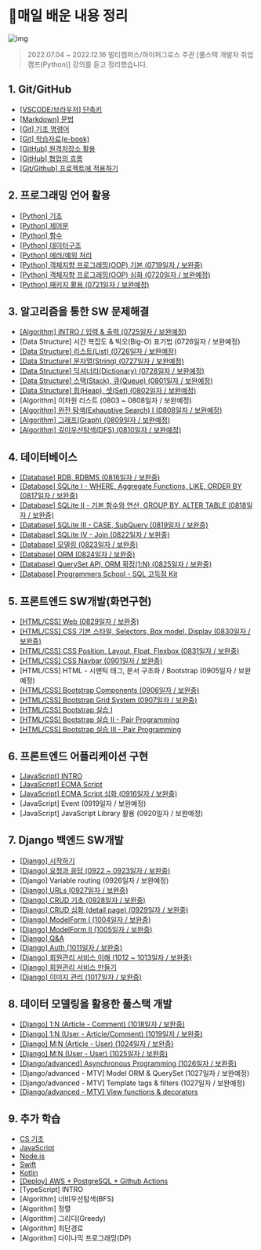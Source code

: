 # 💾매일 배운 내용 정리

![img](https://media.tenor.com/images/4c62b8664b2aa5d5c16e080936e52a88/tenor.gif)

> 2022.07.04 ~ 2022.12.16 멀티캠퍼스/하이퍼그로스 주관 [풀스택 개발자 취업캠프(Python)] 강의를 듣고 정리했습니다.


## 1. Git/GitHub

* [[VSCODE/브라우저] 단축키](notes/shortcuts.md)
* [[Markdown] 문법](notes/markdown_gram.md)
* [[Git] 기초 명령어](notes/git_command.md)
* [[Git] 학습자료(e-book)](http://git-scm.com/book/ko/v2)
* [[GitHub] 원격저장소 활용](notes/remote_repo.md)
* [[GitHub] 협업의 흐름](notes/github_flow.md)
* [[Git/Github] 프로젝트에 적용하기](notes/github_pjt.md)

## 2. 프로그래밍 언어 활용

* [[Python] 기초](notes/py_basics.md)
* [[Python] 제어문](notes/py_ctrlstate.md)
* [[Python] 함수](notes/py_function.md) 
* [[Python] 데이터구조](notes/py_datast.md)
* [[Python] 에러/예외 처리](notes/py_error.md)
* [[Python] 객체지향 프로그래밍(OOP) 기본 (0719일자 / 보완중)](notes/py_OOP1.md)
* [[Python] 객체지향 프로그래밍(OOP) 심화 (0720일자 / 보완예정)](notes/py_OOP2.md)
* [[Python] 패키지 활용 (0721일자 / 보완예정)](notes/py_final.md)

## 3. 알고리즘을 통한 SW 문제해결

* [[Algorithm] INTRO / 입력 & 출력 (0725일자 / 보완예정)](notes/algo_intro.md)
* [Data Structure] 시간 복잡도 & 빅오(Big-O) 표기법 (0726일자 / 보완예정)
* [[Data Structure] 리스트(List) (0726일자 / 보완예정)](https://github.com/code-sum/Algorithm/tree/master/BOJ/220726)
* [[Data Structure] 문자열(String) (0727일자 / 보완예정)](https://github.com/code-sum/Algorithm/tree/master/BOJ/220727)
* [[Data Structure] 딕셔너리(Dictionary) (0728일자 / 보완예정)](https://github.com/code-sum/Algorithm/tree/master/BOJ/220728)
* [[Data Structure] 스택(Stack), 큐(Queue) (0801일자 / 보완예정)](https://github.com/code-sum/Algorithm/tree/master/BOJ/220801)
* [[Data Structure] 힙(Heap), 셋(Set) (0802일자 / 보완예정)](https://github.com/code-sum/Algorithm/tree/master/BOJ/220802)
* [Algorithm] 이차원 리스트 (0803 ~ 0808일자 / 보완예정)
* [[Algorithm] 완전 탐색(Exhaustive Search) I (0808일자 / 보완예정)](https://github.com/code-sum/Algorithm/tree/master/BOJ/220808)
* [[Algorithm] 그래프(Graph) (0809일자 / 보완예정)](https://github.com/code-sum/Algorithm/tree/master/BOJ/220809)
* [[Algorithm] 깊이우선탐색(DFS) (0810일자 / 보완예정)](https://github.com/code-sum/Algorithm/tree/master/BOJ/220810)

## 4. 데이터베이스

- [[Database] RDB, RDBMS (0816일자 / 보완중)](practices/DB/assignment/220816.md)
- [[Database] SQLite I - WHERE, Aggregate Functions, LIKE, ORDER BY (0817일자 / 보완중)](practices/DB/assignment/220817.md)
- [[Database] SQLite II - 기본 함수와 연산, GROUP BY, ALTER TABLE (0818일자 / 보완중)](practices/DB/assignment/220818.md)
- [[Database] SQLite III - CASE, SubQuery (0819일자 / 보완중)](practices/DB/assignment/220819.md)
- [[Database] SQLite IV - Join (0822일자 / 보완중)](practices/DB/assignment/220822.md)
- [[Database] 모델링 (0823일자 / 보완중)](practices/DB/assignment/220823.md)
- [[Database] ORM (0824일자 / 보완중)](practices/DB/assignment/220824.md)
- [[Database] QuerySet API, ORM 확장(1:N) (0825일자 / 보완중)](practices/DB/assignment/220825.md)
- [[Database] Programmers School - SQL 고득점 Kit](practices/DB/assignment/220826.md)

## 5. 프론트엔드 SW개발(화면구현)

- [[HTML/CSS] Web (0829일자 / 보완중)](practices/Web/220829)
- [[HTML/CSS] CSS 기본 스타일, Selectors, Box model, Display (0830일자 / 보완중)](practices/Web/assignment/220830)
- [[HTML/CSS] CSS Position, Layout, Float, Flexbox (0831일자 / 보완중)](practices/Web/assignment/220831)
- [[HTML/CSS] CSS Navbar (0901일자 / 보완중)](practices/Web/220901)
- [HTML/CSS] HTML - 시맨틱 태그, 문서 구조화 / Bootstrap (0905일자 / 보완예정)
- [[HTML/CSS] Bootstrap Components (0906일자 / 보완중)](practices/Web/assignment/220906)
- [[HTML/CSS] Bootstrap Grid System (0907일자 / 보완중)](practices/Web/assignment/220907)
- [[HTML/CSS] Bootstrap 실습 I](practices/Web/assignment/220908)
- [[HTML/CSS] Bootstrap 실습 II - Pair Programming](practices/Web/assignment/220913)
- [[HTML/CSS] Bootstrap 실습 III - Pair Programming](https://github.com/code-sum/220914-Pair-PJT)

## 6. 프론트엔드 어플리케이션 구현

* [[JavaScript] INTRO](notes/js_intro.md)
* [[JavaScript] ECMA Script](notes/js_ecma.md)
* [[JavaScript] ECMA Script 심화 (0916일자 / 보완중)](notes/js_ecma2.md)
* [JavaScript] Event (0919일자 / 보완예정)
* [JavaScript] JavaScript Library 활용 (0920일자 / 보완예정)

## 7. Django 백엔드 SW개발

* [[Django] 시작하기](notes/dj_intro.md)
* [[Django] 요청과 응답 (0922 ~ 0923일자 / 보완중)](notes/dj_uvt.md)
* [Django] Variable routing (0926일자 / 보완예정)
* [[Django] URLs (0927일자 / 보완중)](notes/dj_urls.md)
* [[Django] CRUD 기초 (0928일자 / 보완중)](notes/dj_crud.md)
* [[Django] CRUD 심화 (detail page) (0929일자 / 보완중)](notes/dj_crud2.md)
* [[Django] ModelForm I (1004일자 / 보완중)](notes/dj_modelform.md)
* [[Django] ModelForm II (1005일자 / 보완중)](notes/dj_modelform2.md)
* [[Django] Q&A](notes/dj_qna.md)
* [[Django] Auth (1011일자 / 보완중)](notes/dj_auth.md)
* [[Django] 회원관리 서비스 이해 (1012 ~ 1013일자 / 보완중)](notes/dj_member_logic.md)
* [[Django] 회원관리 서비스 만들기](notes/dj_member.md)
* [[Django] 이미지 관리 (1017일자 / 보완중)](notes/dj_image.md)

## 8. 데이터 모델링을 활용한 풀스택 개발

- [[Django] 1:N (Article - Comment) (1018일자 / 보완중)](notes/dj_rdbms1.md)
- [[Django] 1:N (User - Article/Comment) (1019일자 / 보완중)](notes/dj_rdbms2.md)
- [[Django] M:N (Article - User) (1024일자 / 보완중)](notes/dj_rdbms3.md)
- [[Django] M:N (User - User) (1025일자 / 보완중)](notes/dj_rdbms4.md)
- [[Django/advanced] Asynchronous Programming (1026일자 / 보완중)](notes/dj_axios.md)
- [Django/advanced - MTV] Model ORM & QuerySet (1027일자 / 보완예정)
- [Django/advanced - MTV] Template tags & filters (1027일자 / 보완예정)
- [[Django/advanced - MTV] View functions & decorators](notes/dj_views.md)

## 9. 추가 학습

* [CS 기초](https://www.boostcourse.org/cs112)
* [JavaScript](https://www.boostcourse.org/cs124)
* [Node.js](https://opentutorials.org/module/3549)
* [Swift](https://www.boostcourse.org/mo122)
* [Kotlin](https://www.boostcourse.org/mo132)
* [[Deploy] AWS + PostgreSQL + Github Actions](notes/deploy.md)
* [TypeScript] INTRO
* [Algorithm] 너비우선탐색(BFS)
* [Algorithm] 정렬
* [Algorithm] 그리디(Greedy)
* [Algorithm] 최단경로
* [Algorithm] 다이나믹 프로그래밍(DP)
